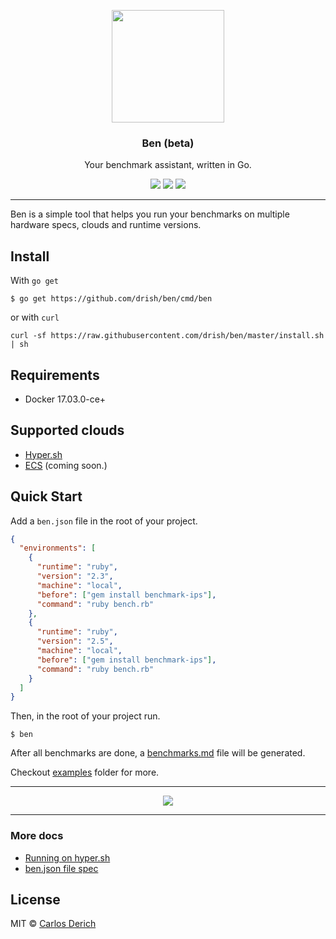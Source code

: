 <p align="center">
  <img src="https://rawgit.com/drish/ben/master/assets/ben.png" height="180" />
  <h3 align="center">Ben (beta)</h3>
  <p align="center">Your benchmark assistant, written in Go.</p>
  <p align="center">
    <a href="https://travis-ci.org/drish/ben"><img src="https://travis-ci.org/drish/ben.svg?branch=master"></a>
    <a href="https://github.com/drish/ben/blob/master/LICENSE)"><img src="http://img.shields.io/badge/license-MIT-blue.svg"></a>
    <a href="https://goreportcard.com/report/github.com/drish/ben"><img src="https://goreportcard.com/badge/github.com/drish/ben"></a>
  </p>
</p>

---

Ben is a simple tool that helps you run your benchmarks on multiple hardware specs, clouds and runtime versions.

## Install

With `go get`
```
$ go get https://github.com/drish/ben/cmd/ben
```

or with `curl`

```
curl -sf https://raw.githubusercontent.com/drish/ben/master/install.sh | sh
```

## Requirements

- Docker 17.03.0-ce+

## Supported clouds

  * [Hyper.sh](https://hyper.sh)
  * [ECS](https://aws.amazon.com/ecs/) (coming soon.)

## Quick Start

Add a `ben.json` file in the root of your project.

```json
{
  "environments": [
    {
      "runtime": "ruby",
      "version": "2.3",
      "machine": "local",
      "before": ["gem install benchmark-ips"],
      "command": "ruby bench.rb"
    },
    {
      "runtime": "ruby",
      "version": "2.5",
      "machine": "local",
      "before": ["gem install benchmark-ips"],
      "command": "ruby bench.rb"
    }
  ]
}

```


Then, in the root of your project run.

```
$ ben
```

After all benchmarks are done, a [benchmarks.md](https://github.com/drish/ben/tree/master/_examples/go/local/benchmarks.md) file will be generated.

Checkout [examples](https://github.com/drish/ben/tree/master/_examples) folder for more.

---

<p align="center">
  <img src="https://rawgit.com/drish/ben/master/assets/demo.gif"/>
</p>

---

### More docs

  * [Running on hyper.sh](https://github.com/drish/ben/blob/master/docs/running-on-hyper.md)
  * [ben.json file spec](https://github.com/drish/ben/blob/master/docs/ben-json-spec.md)

## License

MIT © [Carlos Derich](https://dri.sh)
